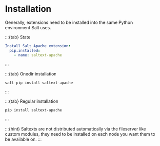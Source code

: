 # Installation

Generally, extensions need to be installed into the same Python environment Salt uses.

:::{tab} State
```yaml
Install Salt Apache extension:
  pip.installed:
    - name: saltext-apache
```
:::

:::{tab} Onedir installation
```bash
salt-pip install saltext-apache
```
:::

:::{tab} Regular installation
```bash
pip install saltext-apache
```
:::

:::{hint}
Saltexts are not distributed automatically via the fileserver like custom modules, they need to be installed
on each node you want them to be available on.
:::
